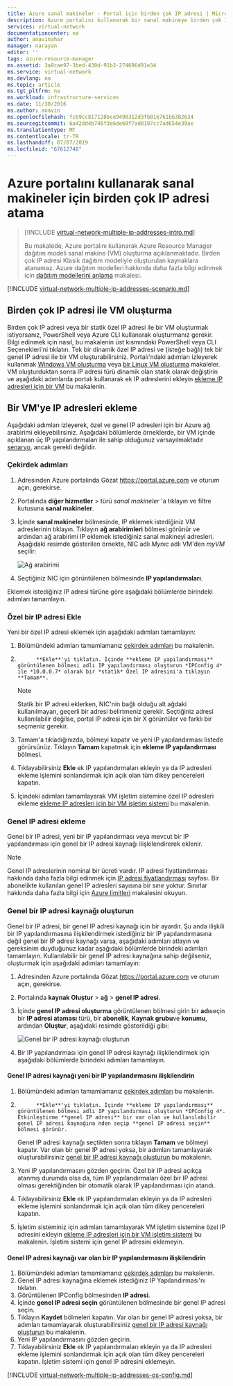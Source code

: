 ```yaml
---
title: Azure sanal makineler - Portal için birden çok IP adresi | Microsoft Docs
description: Azure portalını kullanarak bir sanal makineye birden çok IP adresi atama hakkında bilgi edinin | Resource Manager.
services: virtual-network
documentationcenter: na
author: anavinahar
manager: narayan
editor: ''
tags: azure-resource-manager
ms.assetid: 3a8cae97-3bed-430d-91b3-274696d91e34
ms.service: virtual-network
ms.devlang: na
ms.topic: article
ms.tgt_pltfrm: na
ms.workload: infrastructure-services
ms.date: 11/30/2016
ms.author: anavin
ms.openlocfilehash: fcb9cc817128bce9498312d3fb016761b6382634
ms.sourcegitcommit: 6a42dd4b746f3e6de69f7ad0107cc7ad654e39ae
ms.translationtype: MT
ms.contentlocale: tr-TR
ms.lasthandoff: 07/07/2019
ms.locfileid: "67612748"
---
```

# <a name="assign-multiple-ip-addresses-to-virtual-machines-using-the-azure-portal"></a>Azure portalını kullanarak sanal makineler için birden çok IP adresi atama

> [!INCLUDE [virtual-network-multiple-ip-addresses-intro.md](../../includes/virtual-network-multiple-ip-addresses-intro.md)]
> 
> Bu makalede, Azure portalını kullanarak Azure Resource Manager dağıtım modeli sanal makine (VM) oluşturma açıklanmaktadır. Birden çok IP adresi Klasik dağıtım modeliyle oluşturulan kaynaklara atanamaz. Azure dağıtım modelleri hakkında daha fazla bilgi edinmek için [dağıtım modellerini anlama](../resource-manager-deployment-model.md) makalesi.

[!INCLUDE [virtual-network-multiple-ip-addresses-scenario.md](../../includes/virtual-network-multiple-ip-addresses-scenario.md)]

## <a name = "create"></a>Birden çok IP adresi ile VM oluşturma

Birden çok IP adresi veya bir statik özel IP adresi ile bir VM oluşturmak istiyorsanız, PowerShell veya Azure CLI kullanarak oluşturmanız gerekir. Bilgi edinmek için nasıl, bu makalenin üst kısmındaki PowerShell veya CLI Seçenekleri'ni tıklatın. Tek bir dinamik özel IP adresi ve (isteğe bağlı) tek bir genel IP adresi ile bir VM oluşturabilirsiniz. Portalı'ndaki adımları izleyerek kullanmak [Windows VM oluşturma](../virtual-machines/virtual-machines-windows-hero-tutorial.md) veya [bir Linux VM oluşturma](../virtual-machines/linux/quick-create-portal.md) makaleler. VM oluşturduktan sonra IP adresi türü dinamik olan statik olarak değiştirin ve aşağıdaki adımlarda portalı kullanarak ek IP adreslerini ekleyin [ekleme IP adresleri için bir VM](#add) bu makalenin.

## <a name="add"></a>Bir VM'ye IP adresleri ekleme

Aşağıdaki adımları izleyerek, özel ve genel IP adresleri için bir Azure ağ arabirimi ekleyebilirsiniz. Aşağıdaki bölümlerde örneklerde, bir VM içinde açıklanan üç IP yapılandırmaları ile sahip olduğunuz varsayılmaktadır [senaryo](#scenario), ancak gerekli değildir.

### <a name="coreadd"></a>Çekirdek adımları

1. Adresinden Azure portalında Gözat https://portal.azure.com ve oturum açın, gerekirse.
2. Portalında **diğer hizmetler** > türü *sanal makineler* 'a tıklayın ve filtre kutusuna **sanal makineler**.
3. İçinde **sanal makineler** bölmesinde, IP eklemek istediğiniz VM adreslerinin tıklayın. Tıklayın **ağ arabirimleri** bölmesi görünür ve ardından ağ arabirimi IP eklemek istediğiniz sanal makineyi adresleri. Aşağıdaki resimde gösterilen örnekte, NIC adlı *Mynıc* adlı VM'den *myVM* seçilir:

    ![Ağ arabirimi](./media/virtual-network-multiple-ip-addresses-portal/figure1.png)

4. Seçtiğiniz NIC için görüntülenen bölmesinde **IP yapılandırmaları**.

Eklemek istediğiniz IP adresi türüne göre aşağıdaki bölümlerde birindeki adımları tamamlayın.

### <a name="add-a-private-ip-address"></a>**Özel bir IP adresi Ekle**

Yeni bir özel IP adresi eklemek için aşağıdaki adımları tamamlayın:

1. Bölümündeki adımları tamamlamanız [çekirdek adımları](#coreadd) bu makalenin.
2.           **Ekle**'yi tıklatın. İçinde **ekleme IP yapılandırması** görüntülenen bölmesi adlı IP yapılandırması oluşturun *IPConfig 4* ile *10.0.0.7* olarak bir *statik* Özel IP adresini'a tıklayın **Tamam**.

    > [!NOTE]
    > Statik bir IP adresi eklerken, NIC'nin bağlı olduğu alt ağdaki kullanılmayan, geçerli bir adresi belirtmeniz gerekir. Seçtiğiniz adresi kullanılabilir değilse, portal IP adresi için bir X görüntüler ve farklı bir seçmeniz gerekir.

3. Tamam'a tıkladığınızda, bölmeyi kapatır ve yeni IP yapılandırması listede görürsünüz. Tıklayın **Tamam** kapatmak için **ekleme IP yapılandırması** bölmesi.
4. Tıklayabilirsiniz **Ekle** ek IP yapılandırmaları ekleyin ya da IP adresleri ekleme işlemini sonlandırmak için açık olan tüm dikey pencereleri kapatın.
5. İçindeki adımları tamamlayarak VM işletim sistemine özel IP adresleri ekleme [ekleme IP adresleri için bir VM işletim sistemi](#os-config) bu makalenin.

### <a name="add-a-public-ip-address"></a>Genel IP adresi ekleme

Genel bir IP adresi, yeni bir IP yapılandırması veya mevcut bir IP yapılandırması için genel bir IP adresi kaynağı ilişkilendirerek eklenir.

> [!NOTE]
> Genel IP adreslerinin nominal bir ücreti vardır. IP adresi fiyatlandırması hakkında daha fazla bilgi edinmek için [IP adresi fiyatlandırması](https://azure.microsoft.com/pricing/details/ip-addresses) sayfası. Bir abonelikte kullanılan genel IP adresleri sayısına bir sınır yoktur. Sınırlar hakkında daha fazla bilgi için [Azure limitleri](../azure-subscription-service-limits.md#networking-limits) makalesini okuyun.
> 

### <a name="create-public-ip"></a>Genel bir IP adresi kaynağı oluşturun

Genel bir IP adresi, bir genel IP adresi kaynağı için bir ayardır. Şu anda ilişkili bir IP yapılandırmasına ilişkilendirmek istediğiniz bir IP yapılandırmasına değil genel bir IP adresi kaynağı varsa, aşağıdaki adımları atlayın ve gereksinim duyduğunuz kadar aşağıdaki bölümlerde birindeki adımları tamamlayın. Kullanılabilir bir genel IP adresi kaynağına sahip değilseniz, oluşturmak için aşağıdaki adımları tamamlayın:

1. Adresinden Azure portalında Gözat https://portal.azure.com ve oturum açın, gerekirse.
3. Portalında **kaynak Oluştur** > **ağ** > **genel IP adresi**.
4. İçinde **genel IP adresi oluşturma** görüntülenen bölmesi girin bir **adı**seçin bir **IP adresi ataması** türü, bir **abonelik**, **Kaynak grubu**ve **konumu**, ardından **Oluştur**, aşağıdaki resimde gösterildiği gibi:

    ![Genel bir IP adresi kaynağı oluşturun](./media/virtual-network-multiple-ip-addresses-portal/figure5.png)

5. Bir IP yapılandırması için genel IP adresi kaynağı ilişkilendirmek için aşağıdaki bölümlerde birindeki adımları tamamlayın.

#### <a name="associate-the-public-ip-address-resource-to-a-new-ip-configuration"></a>Genel IP adresi kaynağı yeni bir IP yapılandırmasını ilişkilendirin

1. Bölümündeki adımları tamamlamanız [çekirdek adımları](#coreadd) bu makalenin.
2.           **Ekle**'yi tıklatın. İçinde **ekleme IP yapılandırması** görüntülenen bölmesi adlı IP yapılandırması oluşturun *IPConfig 4*. Etkinleştirme **genel IP adresi** bir var olan ve kullanılabilir genel IP adresi kaynağına nden seçip **genel IP adresi seçin** bölmesi görünür.

    Genel IP adresi kaynağı seçtikten sonra tıklayın **Tamam** ve bölmeyi kapatır. Var olan bir genel IP adresi yoksa, bir adımları tamamlayarak oluşturabilirsiniz [genel bir IP adresi kaynağı oluşturun](#create-public-ip) bu makalenin. 

3. Yeni IP yapılandırmasını gözden geçirin. Özel bir IP adresi açıkça atanmış durumda olsa da, tüm IP yapılandırmaları özel bir IP adresi olması gerektiğinden bir otomatik olarak IP yapılandırması için atandı.
4. Tıklayabilirsiniz **Ekle** ek IP yapılandırmaları ekleyin ya da IP adresleri ekleme işlemini sonlandırmak için açık olan tüm dikey pencereleri kapatın.
5. İşletim sisteminiz için adımları tamamlayarak VM işletim sistemine özel IP adresini ekleyin [ekleme IP adresleri için bir VM işletim sistemi](#os-config) bu makalenin. İşletim sistemi için genel IP adresini eklemeyin.

#### <a name="associate-the-public-ip-address-resource-to-an-existing-ip-configuration"></a>Genel IP adresi kaynağı var olan bir IP yapılandırmasını ilişkilendirin

1. Bölümündeki adımları tamamlamanız [çekirdek adımları](#coreadd) bu makalenin.
2. Genel IP adresi kaynağına eklemek istediğiniz IP Yapılandırması'nı tıklatın.
3. Görüntülenen IPConfig bölmesinden **IP adresi**.
4. İçinde **genel IP adresi seçin** görüntülenen bölmesinde bir genel IP adresi seçin.
5. Tıklayın **Kaydet** bölmeleri kapatın. Var olan bir genel IP adresi yoksa, bir adımları tamamlayarak oluşturabilirsiniz [genel bir IP adresi kaynağı oluşturun](#create-public-ip) bu makalenin.
3. Yeni IP yapılandırmasını gözden geçirin.
4. Tıklayabilirsiniz **Ekle** ek IP yapılandırmaları ekleyin ya da IP adresleri ekleme işlemini sonlandırmak için açık olan tüm dikey pencereleri kapatın. İşletim sistemi için genel IP adresini eklemeyin.


[!INCLUDE [virtual-network-multiple-ip-addresses-os-config.md](../../includes/virtual-network-multiple-ip-addresses-os-config.md)]
